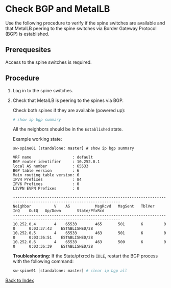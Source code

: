 
# Check BGP and MetalLB

Use the following procedure to verify if the spine switches are available and that MetalLB peering to the spine switches via Border Gateway Protocol (BGP) is established.

## Prerequesites

Access to the spine switches is required.

## Procedure

1. Log in to the spine switches.
1. Check that MetalLB is peering to the spines via BGP.  
   
    Check both spines if they are available (powered up):

    ```bash
    # show ip bgp summary
    ```

    All the neighbors should be in the `Established` state.

    Example working state: 

    ```
    sw-spine01 [standalone: master] # show ip bgp summary 
    
    VRF name                  : default
    BGP router identifier     : 10.252.0.1
    local AS number           : 65533
    BGP table version         : 6
    Main routing table version: 6
    IPV4 Prefixes             : 84
    IPV6 Prefixes             : 0
    L2VPN EVPN Prefixes       : 0
    
    ------------------------------------------------------------------------------------------------------------------
    Neighbor          V    AS           MsgRcvd   MsgSent   TblVer    InQ    OutQ   Up/Down       State/PfxRcd        
    ------------------------------------------------------------------------------------------------------------------
    10.252.0.4        4    65533        465       501       6         0      0      0:03:37:43    ESTABLISHED/28
    10.252.0.5        4    65533        463       501       6         0      0      0:03:36:51    ESTABLISHED/28
    10.252.0.6        4    65533        463       500       6         0      0      0:03:36:39    ESTABLISHED/28
    ```

    **Troubleshooting:** If the State/pfxrcd is `IDLE`, restart the BGP process with the following command:

    ```bash
    sw-spine01 [standalone: master] # clear ip bgp all
    ```

[Back to Index](index_aruba.md)